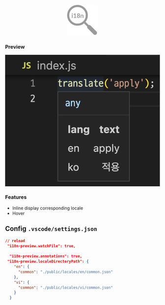 <p align="center">
<img src="https://github.com/hunghg255/i18n-preview/blob/main/res/logo.png?raw=true" alt="logo" width='100'/>
</a>
</p>

### Preview

<p align='center'>
  <img src="https://github.com/hunghg255/i18n-preview/blob/main/screenshots/preview-1.png?raw=true" alt='preview'>
</p>


### Features

- Inline display corresponding locale
- Hover

## Config `.vscode/settings.json`

```json
// reload
 "i18n-preview.watchFile": true,

  "i18n-preview.annotations": true,
 "i18n-preview.localeDirectoryPath": {
    "en": {
      "common": "./public/locales/en/common.json"
    },
    "vi": {
      "common": "./public/locales/vi/common.json"
    }
  }
```
